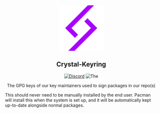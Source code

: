 <p align="center">
  <a href="https://github.com/crystal-linux/crystal-keyring">
    <img src="https://raw.githubusercontent.com/crystal-linux/branding/main/logos/crystal-logo-minimal.png" alt="Logo" width="150" height="150">
  </a>
</p>
<p align="center"> 
<h2 align="center"> Crystal-Keyring </h2>
</p>
<p align="center">
<a href="https://discord.gg/yp4xpZeAgW"><img alt="Discord" src="https://img.shields.io/discord/825473796227858482?color=blue&label=Discord&logo=Discord&logoColor=white"?link=https://discord.gg/yp4xpZeAgW&link=https://discord.gg/yp4xpZeAgW></a>
<img src="https://img.shields.io/badge/Maintainer-@crystalteam-brightgreen" alt=The maintainer of this repository" href="https://github.com/crystal-linux">
</p>
<p align="center">The GPG keys of our key maintainers used to sign packages in our repo(s)</p>



This should never need to be manually installed by the end user. Pacman will install this when the system is set up, and it will be automatically kept up-to-date alongside normal packages.

